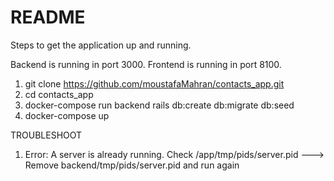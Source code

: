 # README

Steps to get the
application up and running.

Backend is running in port 3000.
Frontend is running in port 8100.

1. git clone https://github.com/moustafaMahran/contacts_app.git
2. cd contacts_app
3. docker-compose run backend rails db:create db:migrate db:seed
4. docker-compose up

TROUBLESHOOT
1. Error: A server is already running. Check /app/tmp/pids/server.pid ---> Remove backend/tmp/pids/server.pid and run again
